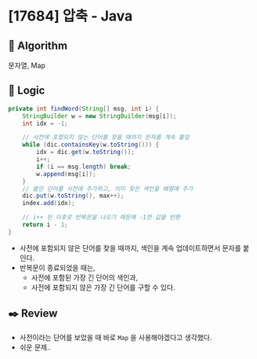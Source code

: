 # [17684] 압축 - Java

## :pushpin: **Algorithm**

문자열, Map

## :round_pushpin: **Logic**

```java
private int findWord(String[] msg, int i) {
    StringBuilder w = new StringBuilder(msg[i]);
    int idx = -1;

    // 사전에 포함되지 않는 단어를 찾을 때까지 문자를 계속 붙임
    while (dic.containsKey(w.toString())) {
        idx = dic.get(w.toString());
        i++;
        if (i == msg.length) break;
        w.append(msg[i]);
    }
    // 붙인 단어를 사전에 추가하고, 이미 찾은 색인을 배열에 추가
    dic.put(w.toString(), max++);
    index.add(idx);

    // i++ 된 이후로 반복문을 나오기 때문에 -1한 값을 반환
    return i - 1;
}
```
- 사전에 포함되지 않은 단어를 찾을 때까지, 색인을 계속 업데이트하면서 문자를 붙인다.
- 반복문이 종료되었을 때는,
  - 사전에 포함된 가장 긴 단어의 색인과,
  - 사전에 포함되지 않은 가장 긴 단어를 구할 수 있다.

## :black_nib: **Review**

- 사전이라는 단어를 보았을 때 바로 `Map` 을 사용해야겠다고 생각했다.
- 쉬운 문제..

